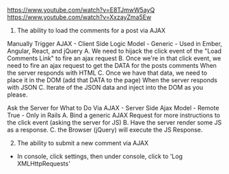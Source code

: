 https://www.youtube.com/watch?v=E8TJmwW5ayQ
https://www.youtube.com/watch?v=XxzayZma5Ew

1. The ability to load the comments for a post via AJAX

  Manually Trigger AJAX - Client Side Logic Model - Generic - Used in Ember, Angular, React, and jQuery
    A. We need to hijack the click event of the "Load Comments Link" to fire an ajax request
    B. Once we're in that click event, we need to fire an ajax request to get the DATA for the posts comments
    When the server responds with HTML
      C. Once we have that data, we need to place it in the DOM (add that DATA to the page)
    When the server responds with JSON
      C. Iterate of the JSON data and inject into the DOM as you please.


  Ask the Server for What to Do Via AJAX - Server Side Ajax Model - Remote True - Only in Rails
    A. Bind a generic AJAX Request for more instructions to the click event (asking the server for JS)
    B. Have the server render some JS as a response.
    C. the Browser (jQuery) will execute the JS Response.


2. The ability to submit a new comment via AJAX



- In console, click settings, then under console, click to 'Log XMLHttpRequests'
